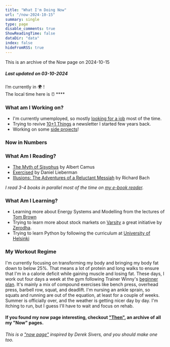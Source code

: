 ```yaml
---
title: "What I'm Doing Now"
url: "/now-2024-10-15"
summary: single
type: page
disable_comments: true
ShowReadingTime: false
dataDir: "data"
index: false
hideFromRSS: true
---
```


This is an archive of the Now page on 2024-10-15

##### Last updated on 03-10-2024

I’m currently in 🌍 **[](https://what3words.com/inferior.reserved.drives)**!  
The local time here is ⏰ ****  


### What am I Working on?

- I'm currently umemployed, so mostly [looking for a job](/hire) most of the time. 
- Trying to revive [10+1 Things](https://rishikesh.substack.com/) a newsletter I started few years back.
- Working on some [side projects](/projects)!

### Now in Numbers




### What Am I Reading?

- [The Myth of Sisyphus](https://geni.us/rs-sisyphus) by Albert Camus
- [Exercised](https://geni.us/rs-exercised) by Daniel Lieberman
- [Illusions: The Adventures of a Reluctant Messiah](https://geni.us/rs-illusions) by Richard Bach

*I read 3-4 books in parallel most of the time on [my e-book reader](https://geni.us/rsh-kindle-paperwhite).*

### What Am I Learning?
- Learning more about Energy Systems and Modelling from the lectures of [Tom Brown](https://nworbmot.org/teaching.html)
- Trying to learn more about stock markets on [Varsity](https://zerodha.com/varsity/) a great initiative by [Zerodha](https://zerodha.com/open-account?c=KSO559).
- Trying to learn Python by following the curriculum at [University of Helsinki](https://programming-24.mooc.fi/)



### My Workout Regime

I'm currently focusing on transforming my body and bringing my body fat down to below 25%. That means a lot of protein and long walks to ensure that I'm in a calorie deficit while gaining muscle and losing fat. These days, I work out four days a week at the gym following Trainer Winny's [beginner plan](https://www.youtube.com/watch?v=U9ENCvFf9yQ). It's mainly a mix of compound exercises like bench press, overhead press, barbell row, squat, and deadlift. I'm nursing an ankle sprain, so squats and running are out of the equation, at least for a couple of weeks. Summer is officially over, and the weather is getting nicer day by day. I'm itching to run, but I guess I'll have to wait and focus on rehab.


#### If you found my now page interesting, checkout ["Then"](/then), an archive of all my "Now" pages.


###### This is a ["now page"](https://nownownow.com/) inspired by Derek Sivers, and you should make one too.